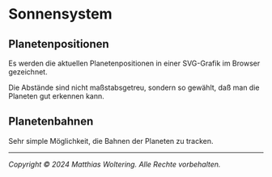 # Sonnensystem

## Planetenpositionen

Es werden die aktuellen Planetenpositionen in einer SVG-Grafik im Browser gezeichnet.

Die Abstände sind nicht maßstabsgetreu, sondern so gewählt, daß man die Planeten gut erkennen kann.

## Planetenbahnen

Sehr simple Möglichkeit, die Bahnen der Planeten zu tracken.


--- 

_Copyright &copy; 2024 Matthias Woltering. Alle Rechte vorbehalten._